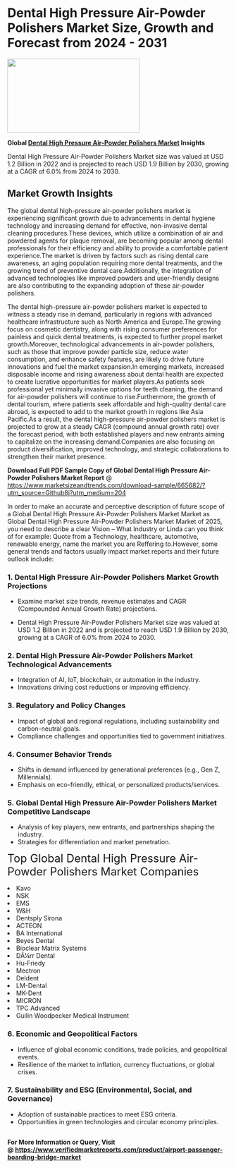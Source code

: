 <H1>Dental High Pressure Air-Powder Polishers Market Size, Growth and Forecast from 2024 - 2031</H1><img class="aligncenter size-medium wp-image-584254" src="https://thirdeyenews.in/wp-content/uploads/2024/09/Global-Market-Research-300x168.jpeg" alt="" width="300" height="168" /><p><strong>Global&nbsp;<a href="https://www.marketsizeandtrends.com/download-sample/665682/?utm_source=Github8j?utm_medium=204">Dental High Pressure Air-Powder Polishers Market</a> Insights</strong></p><p>Dental High Pressure Air-Powder Polishers Market size was valued at USD 1.2 Billion in 2022 and is projected to reach USD 1.9 Billion by 2030, growing at a CAGR of 6.0% from 2024 to 2030.</p><p><h2>Market Growth Insights</h2> <p>The global dental high-pressure air-powder polishers market is experiencing significant growth due to advancements in dental hygiene technology and increasing demand for effective, non-invasive dental cleaning procedures.These devices, which utilize a combination of air and powdered agents for plaque removal, are becoming popular among dental professionals for their efficiency and ability to provide a comfortable patient experience.The market is driven by factors such as rising dental care awareness, an aging population requiring more dental treatments, and the growing trend of preventive dental care.Additionally, the integration of advanced technologies like improved powders and user-friendly designs are also contributing to the expanding adoption of these air-powder polishers. </p> <p>The dental high-pressure air-powder polishers market is expected to witness a steady rise in demand, particularly in regions with advanced healthcare infrastructure such as North America and Europe.The growing focus on cosmetic dentistry, along with rising consumer preferences for painless and quick dental treatments, is expected to further propel market growth.Moreover, technological advancements in air-powder polishers, such as those that improve powder particle size, reduce water consumption, and enhance safety features, are likely to drive future innovations and fuel the market expansion.In emerging markets, increased disposable income and rising awareness about dental health are expected to create lucrative opportunities for market players.As patients seek professional yet minimally invasive options for teeth cleaning, the demand for air-powder polishers will continue to rise.Furthermore, the growth of dental tourism, where patients seek affordable and high-quality dental care abroad, is expected to add to the market growth in regions like Asia Pacific.As a result, the dental high-pressure air-powder polishers market is projected to grow at a steady CAGR (compound annual growth rate) over the forecast period, with both established players and new entrants aiming to capitalize on the increasing demand.Companies are also focusing on product diversification, improved technology, and strategic collaborations to strengthen their market presence.</p><p><span class=""><strong>Download Full PDF Sample Copy of Global Dental High Pressure Air-Powder Polishers Market Report</strong> @ <a href="https://www.marketsizeandtrends.com/download-sample/665682/?utm_source=Github8j?utm_medium=204" target="_blank">https://www.marketsizeandtrends.com/download-sample/665682/?utm_source=Github8j?utm_medium=204</a></span></p><p>In order to make an accurate and perceptive description of future scope of a Global&nbsp;Dental High Pressure Air-Powder Polishers Market Market as Global&nbsp;Dental High Pressure Air-Powder Polishers Market Market of 2025, you need to describe a clear Vision &ndash; What Industry or Linda can you think of for example: Quote from a Technology, healthcare, automotive, renewable energy, name the market you are Reffering to.However, some general trends and factors usually impact market reports and their future outlook include:</p><h3>1.&nbsp;<strong>Dental High Pressure Air-Powder Polishers Market Growth Projections</strong></h3><ul><li>Examine market size trends, revenue estimates and CAGR (Compounded Annual Growth Rate) projections.</li><li><p>Dental High Pressure Air-Powder Polishers Market size was valued at USD 1.2 Billion in 2022 and is projected to reach USD 1.9 Billion by 2030, growing at a CAGR of 6.0% from 2024 to 2030.</p></li></ul><h3>2.&nbsp;<strong>Dental High Pressure Air-Powder Polishers Market Technological Advancements</strong></h3><ul><li>Integration of AI, IoT, blockchain, or automation in the industry.</li><li>Innovations driving cost reductions or improving efficiency.</li></ul><h3>3.&nbsp;<strong>Regulatory and Policy Changes</strong></h3><ul><li>Impact of global and regional regulations, including sustainability and carbon-neutral goals.</li><li>Compliance challenges and opportunities tied to government initiatives.</li></ul><h3>4.&nbsp;<strong>Consumer Behavior Trends</strong></h3><ul><li>Shifts in demand influenced by generational preferences (e.g., Gen Z, Millennials).</li><li>Emphasis on eco-friendly, ethical, or personalized products/services.</li></ul><h3>5.&nbsp;<strong>Global Dental High Pressure Air-Powder Polishers Market Competitive Landscape</strong></h3><ul><li>Analysis of key players, new entrants, and partnerships shaping the industry.</li><li>Strategies for differentiation and market penetration.</li></ul><p data-pm-slice="1 1 []"><span style="color: inherit; font-family: inherit; font-size: 25px;">Top Global Dental High Pressure Air-Powder Polishers Market Companies</span></p><div class="" data-test-id=""><p><li>Kavo</li><li> NSK</li><li> EMS</li><li> W&H</li><li> Dentsply Sirona</li><li> ACTEON</li><li> BA International</li><li> Beyes Dental</li><li> Bioclear Matrix Systems</li><li> DÃ¼rr Dental</li><li> Hu-Friedy</li><li> Mectron</li><li> Deldent</li><li> LM-Dental</li><li> MK-Dent</li><li> MICRON</li><li> TPC Advanced</li><li> Guilin Woodpecker Medical Instrument</li></p></div><h3>6.&nbsp;<strong>Economic and Geopolitical Factors</strong></h3><ul><li>Influence of global economic conditions, trade policies, and geopolitical events.</li><li>Resilience of the market to inflation, currency fluctuations, or global crises.</li></ul><h3>7.&nbsp;<strong>Sustainability and ESG (Environmental, Social, and Governance)</strong></h3><ul><li>Adoption of sustainable practices to meet ESG criteria.</li><li>Opportunities in green technologies and circular economy principles.</li></ul><h2><strong style="font-size: 14px;">For More Information or Query, Visit @&nbsp;</strong><a style="background-color: #ffffff; font-size: 14px;" href="https://www.marketsizeandtrends.com/report/dental-high-pressure-air-powder-polishers-market/" target="_blank">https://www.verifiedmarketreports.com/product/airport-passenger-boarding-bridge-market</a></h2>